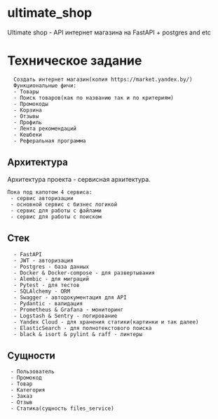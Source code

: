 # ultimate_shop
Ultimate shop - API интернет магазина на FastAPI + postgres and etc

# Техническое задание
```
  Создать интернет магазин(копия https://market.yandex.by/)
  Функциональные фичи:
  - Товары
  - Поиск товаров(как по названию так и по критериям)
  - Промокоды
  - Корзина
  - Отзывы
  - Профиль
  - Лента рекомендаций
  - Кешбеки
  - Реферальная программа
```

## Архитектура

Архитектура проекта - сервисная архитектура.
```
Пока под капотом 4 сервиса:
 - сервис авторизации
 - основной сервис с бизнес логикой
 - сервис для работы с файлами
 - сервис для работы с поиском
 ```

## Стек
```
  - FastAPI
  - JWT - авторизация
  - Postgres - база данных
  - Docker & Docker-compose - для развертывания
  - Alembic - для миграций
  - Pytest - для тестов
  - SQLAlchemy - ORM
  - Swagger - автодокументация для API
  - Pydantic - валидация
  - Prometheus & Grafana - мониторинг
  - Logstash & Sentry - логирование
  - Yandex Cloud - для хранения статики(картинки и так далее)
  - ElasticSearch - для полнотекстового поиска
  - black & isort & pylint & raff - линтеры
```
## Сущности
```
 - Пользователь
 - Промокод
 - Товар
 - Категория
 - Заказ
 - Отзыв
 - Статика(сущность files_service)
```
